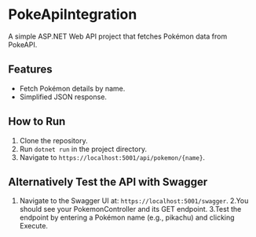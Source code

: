 # PokeApiIntegration

A simple ASP.NET Web API project that fetches Pokémon data from PokeAPI.

## Features
- Fetch Pokémon details by name.
- Simplified JSON response.

## How to Run
1. Clone the repository.
2. Run `dotnet run` in the project directory.
3. Navigate to `https://localhost:5001/api/pokemon/{name}`.
## Alternatively Test the API with Swagger
1. Navigate to the Swagger UI at: `https://localhost:5001/swagger`.
2.You should see your PokemonController and its GET endpoint.
3.Test the endpoint by entering a Pokémon name (e.g., pikachu) and clicking Execute.
   
